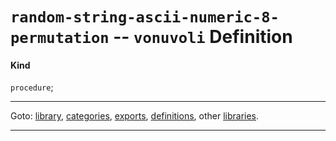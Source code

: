 

<a id='definition__vonuvoli__random-string-ascii-numeric-8-permutation'></a>

# `random-string-ascii-numeric-8-permutation` -- `vonuvoli` Definition


<a id='definition__vonuvoli__random-string-ascii-numeric-8-permutation__kind'></a>

#### Kind

`procedure`;

----

Goto: [library](../../vonuvoli/_index.md#library__vonuvoli), [categories](../../vonuvoli/categories/_index.md#toc__vonuvoli__categories), [exports](../../vonuvoli/exports/_index.md#toc__vonuvoli__exports), [definitions](../../vonuvoli/definitions/_index.md#toc__vonuvoli__definitions), other [libraries](../../_libraries.md#toc__libraries).

----

